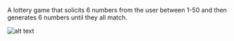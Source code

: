 A lottery game that solicits 6 numbers from the user between 1-50 and then generates 6 numbers until they all match. 


![alt text](https://github.com/tilemachoscfu/lotteryGame/blob/master/lottery.png)
